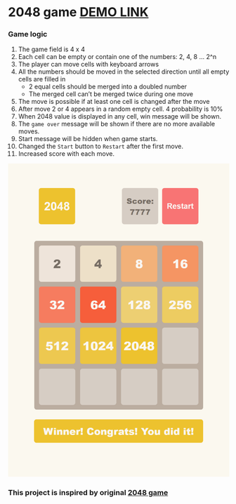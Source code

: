 # 2048 game [DEMO LINK](https://valntyn.github.io/game-2048/)

### Game logic

1) The game field is 4 x 4
2) Each cell can be empty or contain one of the numbers: 2, 4, 8 ... 2^n
3) The player can move cells with keyboard arrows
4) All the numbers should be moved in the selected direction until all empty cells are filled in
   - 2 equal cells should be merged into a doubled number
   - The merged cell can’t be merged twice during one move
5) The move is possible if at least one cell is changed after the move
6) After move 2 or 4 appears in a random empty cell. 4 probability is 10%
7) When 2048 value is displayed in any cell, win message will be shown.
8) The `game over` message will be shown if there are no more available moves.
9) Start message will be hidden when game starts.
10) Changed the `Start` button to `Restart` after the first move.
11) Increased score with each move.


![Preview](./src/images/reference.png)

### This project is inspired by original [2048 game](https://play2048.co/)
